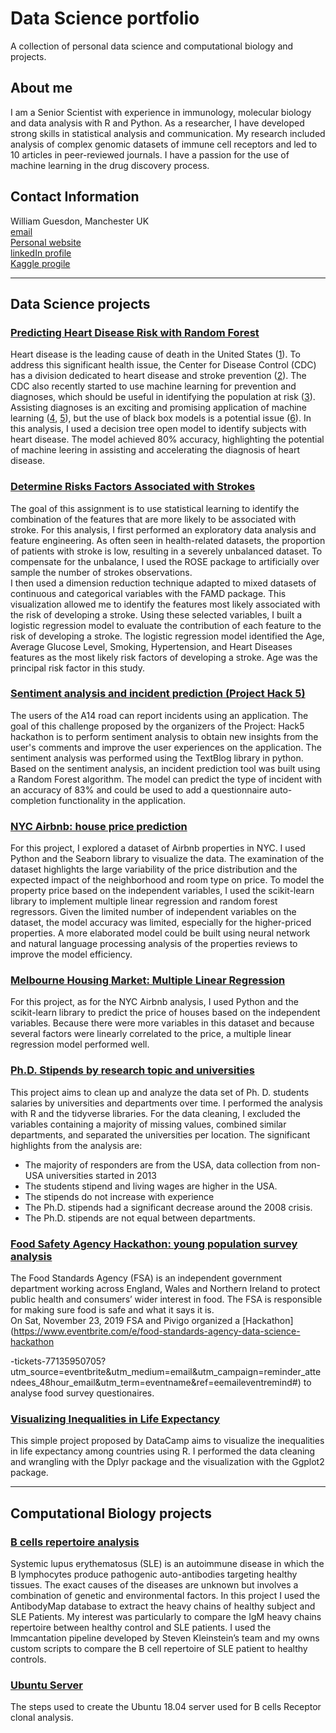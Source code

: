 # Data Science portfolio
A collection of personal data science and computational biology and projects.

## About me

I am a Senior Scientist with experience in immunology, molecular biology and data analysis with R and Python. As a researcher, I have developed strong skills in statistical analysis and communication. My research included analysis of complex genomic datasets of immune cell receptors and led to 10 articles in peer-reviewed journals. I have a passion for the use of machine learning in the drug discovery process.

## Contact Information
William Guesdon, Manchester UK  
<a href="mailto:wguesdon@gmail.com">email</a>   
[Personal website](https://wguesdon.github.io//)  
[linkedIn profile](https://www.linkedin.com/in/william-guesdon/)  
[Kaggle progile](https://www.kaggle.com/wguesdon)

***
## Data Science projects

### [Predicting Heart Disease Risk with Random Forest](https://github.com/wguesdon/Data_Science_portfolio/tree/master/Data_Science_projects/Heart_disease_risk_analysis)
Heart disease is the leading cause of death in the United States ([1](https://www.cdc.gov/heartdisease/facts.htm)). To address this significant health issue, the Center for Disease Control (CDC) has a division dedicated to heart disease and stroke prevention ([2](https://www.cdc.gov/dhdsp/programs/spha/index.htm)). The CDC also recently started to use machine learning for prevention and diagnoses, which should be useful in identifying the population at risk ([3](https://www.electronicproducts.com/Programming/Software/The_CDC_uses_machine_learning_and_social_media_to_forecast_flu_outbreaks.aspx)).
Assisting diagnoses is an exciting and promising application of machine learning ([4](https://www.nature.com/articles/s41467-019-14225-8), [5](https://www.nature.com/articles/s41598-019-56889-8)), but the use of black box models is a potential issue ([6](https://www.thelancet.com/journals/lanres/article/PIIS2213-2600(18)304259/fulltext)). In this analysis, I used a decision tree open model to identify subjects with heart disease. The model achieved 80% accuracy, highlighting the potential of machine leering in assisting and accelerating the diagnosis of heart disease.

### [Determine Risks Factors Associated with Strokes](https://github.com/wguesdon/Data_Science_portfolio/tree/master/Data_Science_projects/Determine_Risks_Factors_Associated_with_Strokes)
The goal of this assignment is to use statistical learning to identify the combination of the features that are more likely to be associated with stroke. For this analysis, I first performed an exploratory data analysis and feature engineering. As often seen in health-related datasets, the proportion of patients with stroke is low, resulting in a severely unbalanced dataset. To compensate for the unbalance, I used the ROSE package to artificially over sample the number of strokes observations.  
I then used a dimension reduction technique adapted to mixed datasets of continuous and categorical variables with the FAMD package. This visualization allowed me to identify the features most likely associated with the risk of developing a stroke.
Using these selected variables, I built a logistic regression model to evaluate the contribution of each feature to the risk of developing a stroke. The logistic regression model identified the Age, Average Glucose Level, Smoking, Hypertension, and Heart Diseases features as the most likely risk factors of developing a stroke. Age was the principal risk factor in this study.

### [Sentiment analysis and incident prediction (Project Hack 5)](https://github.com/wguesdon/Data_Science_portfolio/tree/master/Data_Science_projects/Sentiment_Analysis_from_A14_Observation_Report)
The users of the A14 road can report incidents using an application. The goal of this challenge proposed by the organizers of the Project: Hack5 hackathon is to perform sentiment analysis to obtain new insights from the user's comments and improve the user experiences on the application.
The sentiment analysis was performed using the TextBlog library in python. Based on the sentiment analysis, an incident prediction tool was built using a Random Forest algorithm. The model can predict the type of incident with an accuracy of 83% and could be used to add a questionnaire auto-completion functionality in the application. 

### [NYC Airbnb: house price prediction](https://github.com/wguesdon/Data_Science_portfolio/tree/master/Data_Science_projects/NYC_Airbnb)
For this project, I explored a dataset of Airbnb properties in NYC. I used Python and the Seaborn library to visualize the data. The examination of the dataset highlights the large variability of the price distribution and the expected impact of the neighborhood and room type on price. To model the property price based on the independent variables, I used the scikit-learn library to implement multiple linear regression and random forest regressors. Given the limited number of independent variables on the dataset, the model accuracy was limited, especially for the higher-priced properties. A more elaborated model could be built using neural network and natural language processing analysis of the properties reviews to improve the model efficiency.

### [Melbourne Housing Market: Multiple Linear Regression](https://github.com/wguesdon/Data_Science_portfolio/tree/master/Data_Science_projects/Melbourne_Housing_Market)
For this project, as for the NYC Airbnb analysis, I used Python and the scikit-learn library to predict the price of houses based on the independent variables. Because there were more variables in this dataset and because several factors were linearly correlated to the price, a multiple linear regression model performed well.

### [Ph.D. Stipends by research topic and universities](https://github.com/wguesdon/Data_Science_portfolio/tree/master/Data_Science_projects/PhD_Stipends_by%20research_topic_and_universities)

This project aims to clean up and analyze the data set of Ph. D. students salaries by universities and departments over time.
I performed the analysis with  R and the tidyverse libraries.
For the data cleaning, I excluded the variables containing a majority of missing values, combined similar departments, and separated the universities per location.
The significant highlights from the analysis are:  

* The majority of responders are from the USA, data collection from non-USA universities started in 2013
* The students stipend and living wages are higher in the USA.
* The stipends do not increase with experience
* The Ph.D. stipends had a significant decrease around the 2008 crisis.
* The Ph.D. stipends are not equal between departments.

### [Food Safety Agency Hackathon: young population survey analysis](https://github.com/wguesdon/Data_Science_portfolio/tree/master/Data_Science_projects/FSA_Hackathon)  
The Food Standards Agency (FSA) is an independent government department working across England, Wales and Northern Ireland to protect public health and consumers’ wider interest in food. The FSA is responsible for making sure food is safe and what it says it is.  
On Sat, November 23, 2019 FSA and Pivigo organized a [Hackathon](https://www.eventbrite.com/e/food-standards-agency-data-science-hackathon

-tickets-77135950705?utm_source=eventbrite&utm_medium=email&utm_campaign=reminder_attendees_48hour_email&utm_term=eventname&ref=eemaileventremind#) to analyse food survey questionaires.  

### [Visualizing Inequalities in Life Expectancy](https://github.com/wguesdon/Data_Science_portfolio/tree/master/Data_Science_projects/Visualizing_Inequalities_in_Life_Expectancy)

This simple project proposed by DataCamp aims to visualize the inequalities in life expectancy among countries using R.
I performed the data cleaning and wrangling with the Dplyr package and the visualization with the Ggplot2 package.

***
## Computational Biology projects
### [B cells repertoire analysis](https://github.com/wguesdon/Data_Science_portfolio/tree/master/Computational_Biology_projects/B_cell_repertoire_analysis)
Systemic lupus erythematosus (SLE) is an autoimmune disease in which the B lymphocytes produce pathogenic auto-antibodies targeting healthy tissues. The exact causes of the diseases are unknown but involves a combination of genetic and environmental factors. In this project I used the AntibodyMap database to extract the heavy chains of healthy subject and SLE Patients. My interest was particularly to compare the IgM heavy chains repertoire between healthy control and SLE patients. I used the Immcantation pipeline developed by Steven Kleinstein’s team and my owns custom scripts to compare the B cell repertoire of SLE patient to healthy controls.

### [Ubuntu Server](https://github.com/wguesdon/Data_Science_portfolio/tree/master/Computational_Biology_projects/Ubuntu_Server)
The steps used to create the Ubuntu 18.04 server used for B cells Receptor clonal analysis.